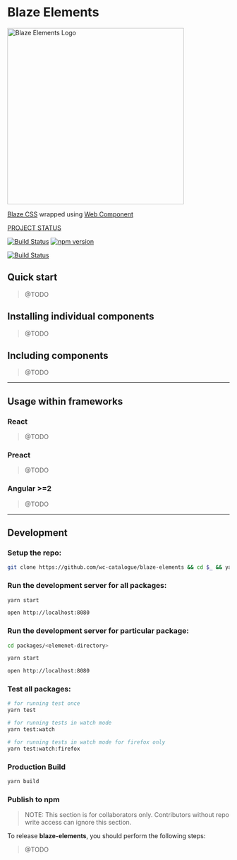 # Blaze Elements

<img alt="Blaze Elements Logo" src="https://wc-catalogue.github.io/blaze-elements/blaze-elements-logo.svg" width="400">

[Blaze CSS](http://blazecss.com/) wrapped using [Web Component](http://webcomponents.org/)

[PROJECT STATUS](https://github.com/wc-catalogue/blaze-elements/milestones)

[![Build Status](https://travis-ci.org/wc-catalogue/blaze-elements.svg?branch=master)](https://travis-ci.org/wc-catalogue/blaze-elements)
[![npm version](https://badge.fury.io/js/blaze-elements.svg)](https://badge.fury.io/js/blaze-elements)

[![Build Status](https://saucelabs.com/browser-matrix/elmariofredo.svg)](https://saucelabs.com/beta/builds/de2a9d3d2222445290dd8e29ba80de84)


## Quick start

> @TODO

## Installing individual components

> @TODO

## Including components

> @TODO

---

## Usage within frameworks

### React

> @TODO

### Preact

> @TODO

### Angular >=2

> @TODO

---

## Development

### Setup the repo:

```bash
git clone https://github.com/wc-catalogue/blaze-elements && cd $_ && yarn
```

### Run the development server for all packages:

```bash
yarn start

open http://localhost:8080
```

### Run the development server for particular package:

```bash
cd packages/<elemenet-directory>

yarn start

open http://localhost:8080
```

### Test all packages:

```bash
# for running test once
yarn test

# for running tests in watch mode
yarn test:watch

# for running tests in watch mode for firefox only
yarn test:watch:firefox
```

### Production Build
```bash
yarn build
```

### Publish to npm

> NOTE: This section is for collaborators only. Contributors without repo write access can ignore this section.

To release **blaze-elements**, you should perform the following steps:

> @TODO
